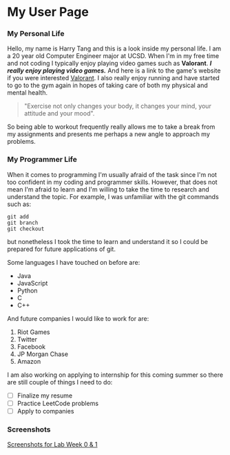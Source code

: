 # My User Page
### My Personal Life
Hello, my name is Harry Tang and this is a look inside my personal life. I am a 20 year old Computer Engineer major at UCSD.
When I'm in my free time and not coding I typically enjoy playing video games such as **Valorant**. ***I really enjoy playing video games.***
And here is a link to the game's website if you were interested [Valorant](https://playvalorant.com/en-us/). 
I also really enjoy running and have started to go to the gym again in hopes of taking care of both my physical and mental health.
>"Exercise not only changes your body, it changes your mind, your attitude and your mood".

So being able to workout frequently really allows me to take a break from my assignments and presents me perhaps a new angle to
approach my problems.

### My Programmer Life
When it comes to programming I'm usually afraid of the task since I'm not too confident in my coding and programmer skills. However, that does
not mean I'm afraid to learn and I'm willing to take the time to research and understand the topic. For example, I was unfamiliar with the git 
commands such as:
```
git add
git branch
git checkout
```
but nonetheless I took the time to learn and understand it so I could be prepared for future applications of git.

Some languages I have touched on before are:
- Java
- JavaScript
- Python
- C
- C++

And future companies I would like to work for are:
1. Riot Games
2. Twitter
3. Facebook
4. JP Morgan Chase
5. Amazon

I am also working on applying to internship for this coming summer so there are still couple of things I need to do:
- [ ] Finalize my resume
- [ ] Practice LeetCode problems
- [ ] Apply to companies

### Screenshots
[Screenshots for Lab Week 0 & 1](CSE110Projects/PICTURES.md)